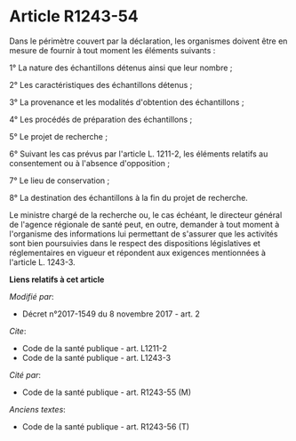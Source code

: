 # Article R1243-54

Dans le périmètre couvert par la déclaration, les organismes doivent être en mesure de fournir à tout moment les éléments
suivants : 

1° La nature des échantillons détenus ainsi que leur nombre ; 

2° Les caractéristiques des échantillons détenus ; 

3° La provenance et les modalités d'obtention des échantillons ; 

4° Les procédés de préparation des échantillons ; 

5° Le projet de recherche ; 

6° Suivant les cas prévus par l'article L. 1211-2, les éléments relatifs au consentement ou à l'absence d'opposition ; 

7° Le lieu de conservation ; 

8° La destination des échantillons à la fin du projet de recherche. 

Le ministre chargé de la recherche ou, le cas échéant, le directeur général de l'agence régionale de santé peut, en outre,
demander à tout moment à l'organisme des informations lui permettant de s'assurer que les activités sont bien poursuivies
dans le respect des dispositions législatives et réglementaires en vigueur et répondent aux exigences mentionnées à l'article
L. 1243-3.

**Liens relatifs à cet article**

_Modifié par_:

  - Décret n°2017-1549 du 8 novembre 2017 - art. 2

_Cite_:

  - Code de la santé publique - art. L1211-2
  - Code de la santé publique - art. L1243-3

_Cité par_:

  - Code de la santé publique - art. R1243-55 (M)

_Anciens textes_:

  - Code de la santé publique - art. R1243-56 (T)
